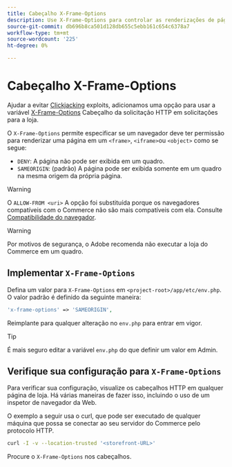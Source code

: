 ```yaml
---
title: Cabeçalho X-Frame-Options
description: Use X-Frame-Options para controlar as renderizações de página.
source-git-commit: db696b8ca501d128db655c5ebb161c654c6378a7
workflow-type: tm+mt
source-wordcount: '225'
ht-degree: 0%

---
```



# Cabeçalho X-Frame-Options

Ajudar a evitar [Clickjacking](https://owasp.org/www-community/attacks/Clickjacking) exploits, adicionamos uma opção para usar a variável [X-Frame-Options](https://datatracker.ietf.org/doc/html/rfc7034) Cabeçalho da solicitação HTTP em solicitações para a loja.

O `X-Frame-Options` permite especificar se um navegador deve ter permissão para renderizar uma página em um `<frame>`, `<iframe>`ou `<object>` como se segue:

- `DENY`: A página não pode ser exibida em um quadro.
- `SAMEORIGIN`: (padrão) A página pode ser exibida somente em um quadro na mesma origem da própria página.

>[!WARNING]
>
>O `ALLOW-FROM <uri>` A opção foi substituída porque os navegadores compatíveis com o Commerce não são mais compatíveis com ela. Consulte [Compatibilidade do navegador](https://developer.mozilla.org/en-US/docs/Web/HTTP/Headers/X-Frame-Options#browser_compatibility).

>[!WARNING]
>
>Por motivos de segurança, o Adobe recomenda não executar a loja do Commerce em um quadro.

## Implementar `X-Frame-Options`

Defina um valor para `X-Frame-Options` em `<project-root>/app/etc/env.php`. O valor padrão é definido da seguinte maneira:

```php
'x-frame-options' => 'SAMEORIGIN',
```

Reimplante para qualquer alteração no `env.php` para entrar em vigor.

>[!TIP]
>
>É mais seguro editar a variável `env.php` do que definir um valor em Admin.

## Verifique sua configuração para `X-Frame-Options`

Para verificar sua configuração, visualize os cabeçalhos HTTP em qualquer página de loja. Há várias maneiras de fazer isso, incluindo o uso de um inspetor de navegador da Web.

O exemplo a seguir usa o curl, que pode ser executado de qualquer máquina que possa se conectar ao seu servidor do Commerce pelo protocolo HTTP.

```bash
curl -I -v --location-trusted '<storefront-URL>'
```

Procure o `X-Frame-Options` nos cabeçalhos.
